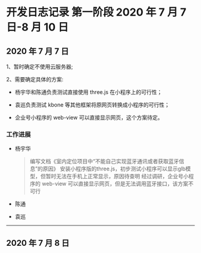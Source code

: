 # 开发日志记录 第一阶段 2020 年 7 月 7 日-8 月 10 日

## 2020 年 7 月 7 日

1、暂时确定不使用云服务器;

2、需要确定具体的方案:

- 杨宇华和陈通负责测试直接使用 three.js 在小程序上的可行性；

- 袁巡负责测试 kbone 等其他框架将原网页转换成小程序的可行性；

- 企业号小程序的 web-view 可以直接显示网页，这个方案待定。

### 工作进展
-   杨宇华

    > 编写文档《室内定位项目中“不能自己实现蓝牙通讯或者获取蓝牙信息”的原因》
    > 安装小程序版的three.js，初步测试小程序可以显示glb模型，但暂时无法在手机上正常显示，原因待查明
    > 经过调研，企业号小程序的 web-view 可以直接显示网页，但是无法调用蓝牙接口，该方案不可行

-   陈通

    >

-   袁巡
    >

---

## 2020 年 7 月 8 日
